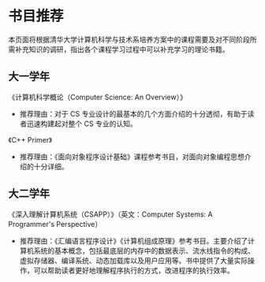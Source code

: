 # 书目推荐

本页面将根据清华大学计算机科学与技术系培养方案中的课程需要及对不同阶段所需补充知识的调研，指出各个课程学习过程中可以补充学习的理论书籍。

## 大一学年

《计算机科学概论（Computer Science: An Overview）》

+ 推荐理由：对于 CS 专业设计的最基本的几个方面介绍的十分透彻，有助于读者迅速构建起对整个 CS 专业的认知。

《C++ Primer》

+ 推荐理由：《面向对象程序设计基础》课程参考书目，对面向对象编程思想介绍的十分详细。

## 大二学年

《深入理解计算机系统（CSAPP）》（英文：Computer Systems: A Programmer's Perspective）

+ 推荐理由：《汇编语言程序设计》《计算机组成原理》参考书目。主要介绍了计算机系统的基本概念，包括最底层的内存中的数据表示、流水线指令的构成、虚拟存储器、编译系统、动态加载库以及用户应用等。书中提供了大量实际操作，可以帮助读者更好地理解程序执行的方式，改进程序的执行效率。